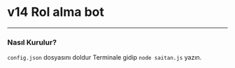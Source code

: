 # v14 Rol alma bot
---

### Nasıl Kurulur?

`config.json` dosyasını doldur
Terminale gidip `node saitan.js` yazın.

